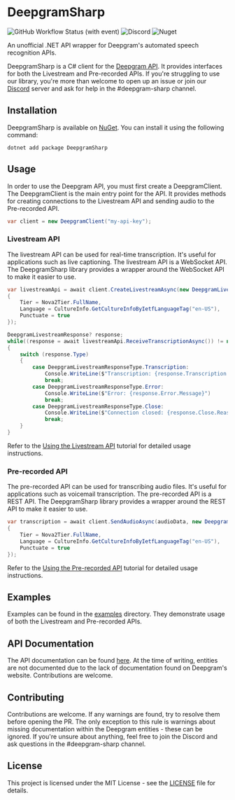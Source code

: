 # DeepgramSharp

![GitHub Workflow Status (with event)](https://img.shields.io/github/actions/workflow/status/OoLunar/DeepgramSharp/build-commit.yml?style=for-the-badge&color=blueviolet)
 ![Discord](https://img.shields.io/discord/1070516376046944286?style=for-the-badge&color=blueviolet) ![Nuget](https://img.shields.io/nuget/dt/DeepgramSharp?style=for-the-badge&color=blueviolet)

An unofficial .NET API wrapper for Deepgram's automated speech recognition APIs.

DeepgramSharp is a C# client for the [Deepgram API](https://deepgram.com/). It provides interfaces for both the Livestream and Pre-recorded APIs. If you're struggling to use our library, you're more than welcome to open up an issue or join our [Discord](https://discord.gg/pvqh9Ud3Qv) server and ask for help in the #deepgram-sharp channel.

## Installation

DeepgramSharp is available on [NuGet](https://www.nuget.org/packages/DeepgramSharp/). You can install it using the following command:

```
dotnet add package DeepgramSharp
```

## Usage

In order to use the Deepgram API, you must first create a DeepgramClient. The DeepgramClient is the main entry point for the API. It provides methods for creating connections to the Livestream API and sending audio to the Pre-recorded API.

```csharp
var client = new DeepgramClient("my-api-key");
```

### Livestream API

The livestream API can be used for real-time transcription. It's useful for applications such as live captioning. The livestream API is a WebSocket API. The DeepgramSharp library provides a wrapper around the WebSocket API to make it easier to use.

```csharp
var livestreamApi = await client.CreateLivestreamAsync(new DeepgramLivestreamOptionCollection()
{
    Tier = Nova2Tier.FullName,
    Language = CultureInfo.GetCultureInfoByIetfLanguageTag("en-US"),
    Punctuate = true
});

DeepgramLivestreamResponse? response;
while((response = await livestreamApi.ReceiveTranscriptionAsync()) != null)
{
    switch (response.Type)
    {
        case DeepgramLivestreamResponseType.Transcription:
            Console.WriteLine($"Transcription: {response.Transcription.Text}")
            break;
        case DeepgramLivestreamResponseType.Error:
            Console.WriteLine($"Error: {response.Error.Message}")
            break;
        case DeepgramLivestreamResponseType.Close:
            Console.WriteLine($"Connection closed: {response.Close.Reason}")
            break;
    }
}
```

Refer to the [Using the Livestream API](docs/tutorials/live-api.md) tutorial for detailed usage instructions.

### Pre-recorded API

The pre-recorded API can be used for transcribing audio files. It's useful for applications such as voicemail transcription. The pre-recorded API is a REST API. The DeepgramSharp library provides a wrapper around the REST API to make it easier to use.

```csharp
var transcription = await client.SendAudioAsync(audioData, new DeepgramAudioOptionCollection()
{
    Tier = Nova2Tier.FullName,
    Language = CultureInfo.GetCultureInfoByIetfLanguageTag("en-US"),
    Punctuate = true
});
```

Refer to the [Using the Pre-recorded API](docs/tutorials/prerecorded-api.md) tutorial for detailed usage instructions.

## Examples

Examples can be found in the [examples](examples/) directory. They demonstrate usage of both the Livestream and Pre-recorded APIs.

## API Documentation

The API documentation can be found [here](https://www.forsaken-borders.net/DeepgramSharp/). At the time of writing, entities are not documented due to the lack of documentation found on Deepgram's website. Contributions are welcome.

## Contributing

Contributions are welcome. If any warnings are found, try to resolve them before opening the PR. The only exception to this rule is warnings about missing documentation within the Deepgram entities - these can be ignored. If you're unsure about anything, feel free to join the Discord and ask questions in the #deepgram-sharp channel.

## License

This project is licensed under the MIT License - see the [LICENSE](LICENSE) file for details.